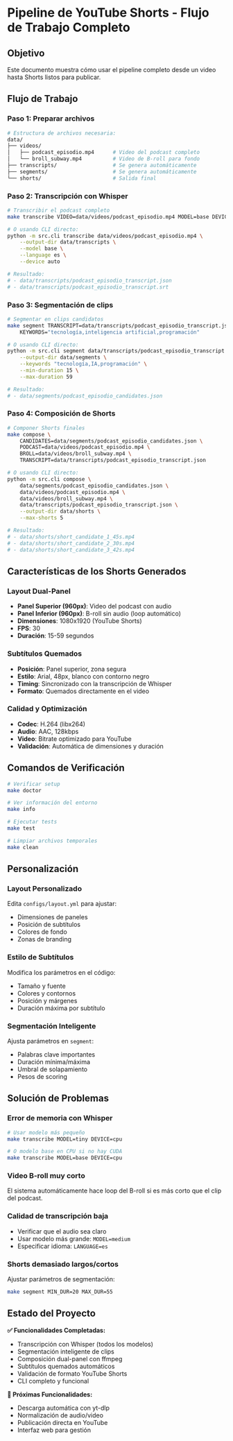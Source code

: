 # Pipeline de YouTube Shorts - Flujo de Trabajo Completo

## Objetivo
Este documento muestra cómo usar el pipeline completo desde un video hasta Shorts listos para publicar.

## Flujo de Trabajo

### Paso 1: Preparar archivos
```bash
# Estructura de archivos necesaria:
data/
├── videos/
│   ├── podcast_episodio.mp4      # Video del podcast completo
│   └── broll_subway.mp4          # Video de B-roll para fondo
├── transcripts/                  # Se genera automáticamente
├── segments/                     # Se genera automáticamente
└── shorts/                       # Salida final
```

### Paso 2: Transcripción con Whisper
```bash
# Transcribir el podcast completo
make transcribe VIDEO=data/videos/podcast_episodio.mp4 MODEL=base DEVICE=auto

# O usando CLI directo:
python -m src.cli transcribe data/videos/podcast_episodio.mp4 \
    --output-dir data/transcripts \
    --model base \
    --language es \
    --device auto

# Resultado:
# - data/transcripts/podcast_episodio_transcript.json
# - data/transcripts/podcast_episodio_transcript.srt
```

### Paso 3: Segmentación de clips
```bash
# Segmentar en clips candidatos
make segment TRANSCRIPT=data/transcripts/podcast_episodio_transcript.json \
    KEYWORDS="tecnología,inteligencia artificial,programación"

# O usando CLI directo:
python -m src.cli segment data/transcripts/podcast_episodio_transcript.json \
    --output-dir data/segments \
    --keywords "tecnología,IA,programación" \
    --min-duration 15 \
    --max-duration 59

# Resultado:
# - data/segments/podcast_episodio_candidates.json
```

### Paso 4: Composición de Shorts
```bash
# Componer Shorts finales
make compose \
    CANDIDATES=data/segments/podcast_episodio_candidates.json \
    PODCAST=data/videos/podcast_episodio.mp4 \
    BROLL=data/videos/broll_subway.mp4 \
    TRANSCRIPT=data/transcripts/podcast_episodio_transcript.json

# O usando CLI directo:
python -m src.cli compose \
    data/segments/podcast_episodio_candidates.json \
    data/videos/podcast_episodio.mp4 \
    data/videos/broll_subway.mp4 \
    data/transcripts/podcast_episodio_transcript.json \
    --output-dir data/shorts \
    --max-shorts 5

# Resultado:
# - data/shorts/short_candidate_1_45s.mp4
# - data/shorts/short_candidate_2_30s.mp4
# - data/shorts/short_candidate_3_42s.mp4
```

## Características de los Shorts Generados

### Layout Dual-Panel
- **Panel Superior (960px)**: Video del podcast con audio
- **Panel Inferior (960px)**: B-roll sin audio (loop automático)
- **Dimensiones**: 1080x1920 (YouTube Shorts)
- **FPS**: 30
- **Duración**: 15-59 segundos

### Subtítulos Quemados
- **Posición**: Panel superior, zona segura
- **Estilo**: Arial, 48px, blanco con contorno negro
- **Timing**: Sincronizado con la transcripción de Whisper
- **Formato**: Quemados directamente en el video

### Calidad y Optimización
- **Codec**: H.264 (libx264)
- **Audio**: AAC, 128kbps
- **Video**: Bitrate optimizado para YouTube
- **Validación**: Automática de dimensiones y duración

## Comandos de Verificación

```bash
# Verificar setup
make doctor

# Ver información del entorno
make info

# Ejecutar tests
make test

# Limpiar archivos temporales
make clean
```

## Personalización

### Layout Personalizado
Edita `configs/layout.yml` para ajustar:
- Dimensiones de paneles
- Posición de subtítulos
- Colores de fondo
- Zonas de branding

### Estilo de Subtítulos
Modifica los parámetros en el código:
- Tamaño y fuente
- Colores y contornos
- Posición y márgenes
- Duración máxima por subtítulo

### Segmentación Inteligente
Ajusta parámetros en `segment`:
- Palabras clave importantes
- Duración mínima/máxima
- Umbral de solapamiento
- Pesos de scoring

## Solución de Problemas

### Error de memoria con Whisper
```bash
# Usar modelo más pequeño
make transcribe MODEL=tiny DEVICE=cpu

# O modelo base en CPU si no hay CUDA
make transcribe MODEL=base DEVICE=cpu
```

### Video B-roll muy corto
El sistema automáticamente hace loop del B-roll si es más corto que el clip del podcast.

### Calidad de transcripción baja
- Verificar que el audio sea claro
- Usar modelo más grande: `MODEL=medium`
- Especificar idioma: `LANGUAGE=es`

### Shorts demasiado largos/cortos
Ajustar parámetros de segmentación:
```bash
make segment MIN_DUR=20 MAX_DUR=55
```

## Estado del Proyecto

**✅ Funcionalidades Completadas:**
- Transcripción con Whisper (todos los modelos)
- Segmentación inteligente de clips
- Composición dual-panel con ffmpeg
- Subtítulos quemados automáticos
- Validación de formato YouTube Shorts
- CLI completo y funcional

**🚧 Próximas Funcionalidades:**
- Descarga automática con yt-dlp
- Normalización de audio/video
- Publicación directa en YouTube
- Interfaz web para gestión
